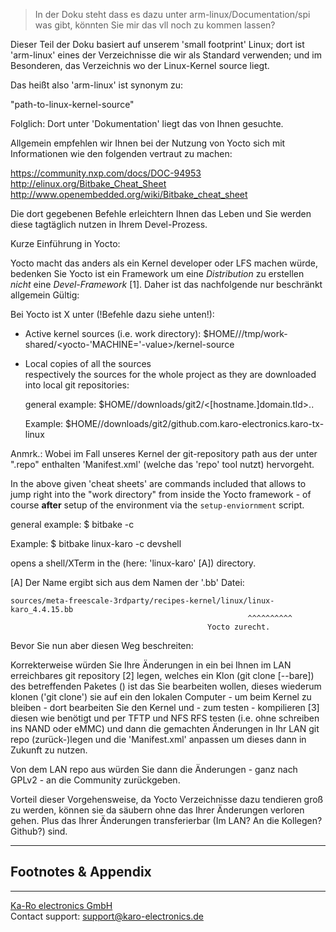 > In der Doku steht dass es dazu unter arm-linux/Documentation/spi was gibt,
> könnten Sie mir das vll noch zu kommen lassen?
>   
Dieser Teil der Doku basiert auf unserem 'small footprint' Linux; dort ist
'arm-linux' eines der Verzeichnisse die wir als Standard verwenden; und im
Besonderen, das Verzeichnis wo der Linux-Kernel source liegt.

Das heißt also 'arm-linux' ist synonym zu:

"path-to-linux-kernel-source"

Folglich: Dort unter 'Dokumentation' liegt das von Ihnen gesuchte.

Allgemein empfehlen wir Ihnen bei der Nutzung von Yocto sich mit Informationen
wie den folgenden vertraut zu machen:

https://community.nxp.com/docs/DOC-94953
http://elinux.org/Bitbake_Cheat_Sheet
http://www.openembedded.org/wiki/Bitbake_cheat_sheet

Die dort gegebenen Befehle erleichtern Ihnen das Leben und Sie werden diese
tagtäglich nutzen in Ihrem Devel-Prozess.


Kurze Einführung in Yocto:

Yocto macht das anders als ein Kernel developer oder LFS machen würde, bedenken
Sie Yocto ist ein Framework um eine _Distribution_ zu erstellen _nicht_ eine
*Devel-Framework* [1]. Daher ist das nachfolgende nur beschränkt allgemein
Gültig:

Bei Yocto ist X unter (!Befehle dazu siehe unten!):

* Active kernel sources (i.e. work directory):
  $HOME/<yocto-project-dir>/<build-dir>/tmp/work-shared/<yocto-'MACHINE='-value>/kernel-source


* Local copies of all the sources  
  respectively the sources for the whole project as they are downloaded into local
  git repositories:

  general example:
  $HOME/<yocto-project-dir>/downloads/git2/<[hostname.]domain.tld>.<directory>.<git-repository>

  Example:
  $HOME/<yocto-project-dir>/downloads/git2/github.com.karo-electronics.karo-tx-linux

Anmrk.:
Wobei im Fall unseres Kernel der git-repository path aus der unter ".repo"
enthalten 'Manifest.xml' (welche das 'repo' tool nutzt) hervorgeht.

In the above given 'cheat sheets' are commands included that allows to jump right into the
"work directory" from inside the Yocto framework - of course __after__ setup
of the environment via the `setup-enviornment` script.

general example:
$ bitbake <package> -c <task>

Example:
$ bitbake linux-karo -c devshell

opens a shell/XTerm in the <package> (here: 'linux-karo' [A]) directory.

[A]
Der <package> Name ergibt sich aus dem Namen der '.bb' Datei:

```console
sources/meta-freescale-3rdparty/recipes-kernel/linux/linux-karo_4.4.15.bb
                                                     ^^^^^^^^^^
                                            Yocto zurecht.
```

Bevor Sie nun aber diesen Weg beschreiten:

Korrekterweise würden Sie Ihre Änderungen in ein bei Ihnen im LAN erreichbares
git repository [2] legen, welches ein Klon (git clone [--bare]) des
betreffenden Paketes (<package>) ist das Sie bearbeiten wollen, dieses wiederum
klonen ('git clone') sie auf ein den lokalen Computer - um beim Kernel zu
bleiben - dort bearbeiten Sie den Kernel und - zum testen - kompilieren [3]
diesen wie benötigt und per TFTP und NFS RFS testen (i.e. ohne schreiben ins
NAND oder eMMC) und dann die gemachten Änderungen in Ihr LAN git repo
(zurück-)legen und die 'Manifest.xml' anpassen um dieses dann in Zukunft zu
nutzen.

Von dem LAN repo aus würden Sie dann die Änderungen - ganz nach GPLv2 - an die
Community zurückgeben.

Vorteil dieser Vorgehensweise, da Yocto Verzeichnisse dazu tendieren groß zu
werden, können sie da säubern ohne das Ihrer Änderungen verloren gehen. Plus
das Ihrer Änderungen transferierbar (Im LAN? An die Kollegen? Github?) sind.

---
## Footnotes & Appendix

---
[Ka-Ro electronics GmbH](http://www.karo-electronics.de)  
Contact support: support@karo-electronics.de
